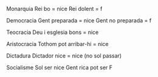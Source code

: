 Monarquia
	Rei bo = nice
	Rei dolent  = f

Democracia
	Gent preparada = nice
	Gent no preparada = f

Teocracia
	Deu i esglesia bons = nice

Aristocracia
	Tothom pot arribar-hi = nice

Dictadura
	Dictador nice = nice (no sol passar)

Socialisme
	Sol ser nice
	Gent rica pot ser F